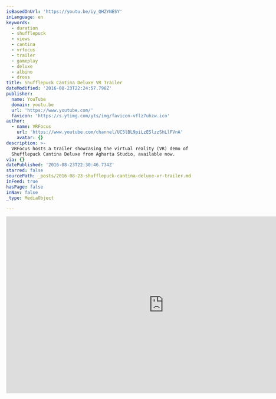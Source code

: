 ```yaml
---
isBasedOnUrl: 'https://youtu.be/iy_QHZYNESY'
inLanguage: en
keywords:
  - duration
  - shufflepuck
  - views
  - cantina
  - vrfocus
  - trailer
  - gameplay
  - deluxe
  - albino
  - dross
title: Shufflepuck Cantina Deluxe VR Trailer
dateModified: '2016-08-23T22:24:57.798Z'
publisher:
  name: YouTube
  domain: youtu.be
  url: 'https://www.youtube.com/'
  favicon: 'https://s.ytimg.com/yts/img/favicon-vflz7uhzw.ico'
author:
  - name: VRFocus
    url: 'https://www.youtube.com/channel/UC5lBL9piLzESlzzShLlFVnA'
    avatar: {}
description: >-
  VRFocus hosts a trailer showcasing the virtual reality (VR) demo of
  Shufflepuck Cantina Deluxe from Agharta Studio, available now.
via: {}
datePublished: '2016-08-23T22:30:46.734Z'
starred: false
sourcePath: _posts/2016-08-23-shufflepuck-cantina-deluxe-vr-trailer.md
inFeed: true
hasPage: false
inNav: false
_type: MediaObject

---
```

<iframe src="https://cdn.embedly.com/widgets/media.html?src=https%3A%2F%2Fwww.youtube.com%2Fembed%2Fiy_QHZYNESY%3Ffeature%3Doembed&amp;url=http%3A%2F%2Fwww.youtube.com%2Fwatch%3Fv%3Diy_QHZYNESY&amp;image=https%3A%2F%2Fi.ytimg.com%2Fvi%2Fiy_QHZYNESY%2Fhqdefault.jpg&amp;key=b7d04c9b404c499eba89ee7072e1c4f7&amp;type=text%2Fhtml&amp;schema=youtube" width="854" height="480" scrolling="no" frameborder="0" allowfullscreen="" style=""></iframe>